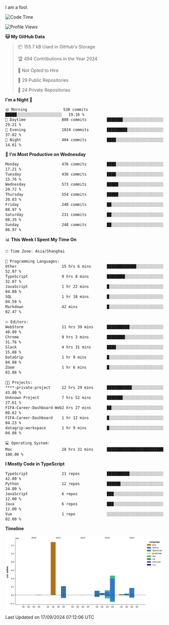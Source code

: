 I am a fool.

<!--START_SECTION:waka-->
![Code Time](http://img.shields.io/badge/Code%20Time-1%2C831%20hrs%201%20min-blue)

![Profile Views](http://img.shields.io/badge/Profile%20Views-1-blue)

**🐱 My GitHub Data** 

> 📦 155.7 kB Used in GitHub's Storage 
 > 
> 🏆 494 Contributions in the Year 2024
 > 
> 🚫 Not Opted to Hire
 > 
> 📜 29 Public Repositories 
 > 
> 🔑 24 Private Repositories 
 > 
**I'm a Night 🦉** 

```text
🌞 Morning                530 commits         █████░░░░░░░░░░░░░░░░░░░░   19.16 % 
🌆 Daytime                808 commits         ███████░░░░░░░░░░░░░░░░░░   29.21 % 
🌃 Evening                1024 commits        █████████░░░░░░░░░░░░░░░░   37.02 % 
🌙 Night                  404 commits         ████░░░░░░░░░░░░░░░░░░░░░   14.61 % 
```
📅 **I'm Most Productive on Wednesday** 

```text
Monday                   476 commits         ████░░░░░░░░░░░░░░░░░░░░░   17.21 % 
Tuesday                  436 commits         ████░░░░░░░░░░░░░░░░░░░░░   15.76 % 
Wednesday                573 commits         █████░░░░░░░░░░░░░░░░░░░░   20.72 % 
Thursday                 554 commits         █████░░░░░░░░░░░░░░░░░░░░   20.03 % 
Friday                   248 commits         ██░░░░░░░░░░░░░░░░░░░░░░░   08.97 % 
Saturday                 231 commits         ██░░░░░░░░░░░░░░░░░░░░░░░   08.35 % 
Sunday                   248 commits         ██░░░░░░░░░░░░░░░░░░░░░░░   08.97 % 
```


📊 **This Week I Spent My Time On** 

```text
🕑︎ Time Zone: Asia/Shanghai

💬 Programming Languages: 
Other                    15 hrs 6 mins       █████████████░░░░░░░░░░░░   52.97 % 
TypeScript               9 hrs 8 mins        ████████░░░░░░░░░░░░░░░░░   32.07 % 
JavaScript               1 hr 22 mins        █░░░░░░░░░░░░░░░░░░░░░░░░   04.80 % 
SQL                      1 hr 18 mins        █░░░░░░░░░░░░░░░░░░░░░░░░   04.59 % 
Markdown                 42 mins             █░░░░░░░░░░░░░░░░░░░░░░░░   02.47 % 

🔥 Editors: 
WebStorm                 11 hrs 39 mins      ██████████░░░░░░░░░░░░░░░   40.89 % 
Chrome                   9 hrs 3 mins        ████████░░░░░░░░░░░░░░░░░   31.76 % 
Slack                    4 hrs 31 mins       ████░░░░░░░░░░░░░░░░░░░░░   15.88 % 
DataGrip                 1 hr 9 mins         █░░░░░░░░░░░░░░░░░░░░░░░░   04.08 % 
Zoom                     1 hr 6 mins         █░░░░░░░░░░░░░░░░░░░░░░░░   03.88 % 

🐱‍💻 Projects: 
****-private-project     12 hrs 29 mins      ███████████░░░░░░░░░░░░░░   43.80 % 
Unknown Project          7 hrs 52 mins       ███████░░░░░░░░░░░░░░░░░░   27.61 % 
FIFA-Career-Dashboard-Web2 hrs 27 mins       ██░░░░░░░░░░░░░░░░░░░░░░░   08.62 % 
FIFA-Career-Dashboard    1 hr 12 mins        █░░░░░░░░░░░░░░░░░░░░░░░░   04.23 % 
datagrip-workspace       1 hr 9 mins         █░░░░░░░░░░░░░░░░░░░░░░░░   04.08 % 

💻 Operating System: 
Mac                      28 hrs 31 mins      █████████████████████████   100.00 % 
```

**I Mostly Code in TypeScript** 

```text
TypeScript               21 repos            ██████████░░░░░░░░░░░░░░░   42.00 % 
Python                   12 repos            ██████░░░░░░░░░░░░░░░░░░░   24.00 % 
JavaScript               6 repos             ███░░░░░░░░░░░░░░░░░░░░░░   12.00 % 
Java                     6 repos             ███░░░░░░░░░░░░░░░░░░░░░░   12.00 % 
Vue                      1 repo              ░░░░░░░░░░░░░░░░░░░░░░░░░   02.00 % 
```



**Timeline**

![Lines of Code chart](https://raw.githubusercontent.com/VeejaLiu/VeejaLiu/master/assets/bar_graph.png)


 Last Updated on 17/09/2024 07:12:06 UTC
<!--END_SECTION:waka-->
